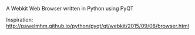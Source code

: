 A Webkit Web Browser written in Python using PyQT

Inspiration: http://pawelmhm.github.io/python/pyqt/qt/webkit/2015/09/08/browser.html
